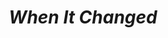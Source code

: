 ---
title: >
  *When It Changed*
ongoing: false
years: 2020
links:
  - part 1: https://www.are.na/blog/when-it-changed-part-1
  - part 2: https://www.are.na/blog/when-it-changed-part-2
  - part 3: https://www.are.na/blog/when-it-changed-part-3
description: >
  david reinfurt and i wrote a series of three essays titled *When It Changed* which anchored the first [are.na annual](https://store.are.na/products/annual-book). edited by meg miller, these essays explore the slow perversification of our relationship with technology and suggests ways for rescuing ourselves by way of ambient software.
---